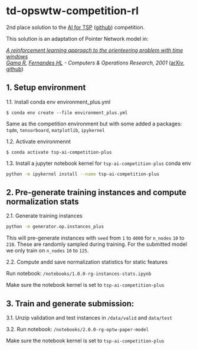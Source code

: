 # td-opswtw-competition-rl
2nd place solution to the [AI for TSP](https://www.tspcompetition.com) ([github](https://github.com/paulorocosta/ai-for-tsp-competition)) competition.

This solution is an adaptation of Pointer Network model in:

*[A reinforcement learning approach to the orienteering problem with time windows](https://www.sciencedirect.com/science/article/pii/S0305054821001349) <br/>
[Gama R](https://scholar.google.com/citations?hl=en&user=uHKwsF0AAAAJ&view_op=list_works&sortby=pubdate), 
[Fernandes HL](https://scholar.google.com/citations?view_op=list_works&hl=en&hl=en&user=JG7xb2AAAAAJ&sortby=pubdate) - Computers & Operations Research, 2001* 
  ([arXiv](https://arxiv.org/abs/2011.03647), [github](https://github.com/mustelideos/optw_rl))



## 1. Setup environment
1.1. Install conda env environment_plus.yml
    
```console
$ conda env create --file environment_plus.yml
```
    
Same as the competition environment but with some added a packages: 
      `tqdm`, `tensorboard`, `matplotlib`, `ipykernel`
    
1.2. Activate environmennt
```console
$ conda activate tsp-ai-competition-plus
```

1.3. Install a jupyter notebook kernel for `tsp-ai-competition-plus` conda env
```bash
python -m ipykernel install --name tsp-ai-competition-plus
```


## 2. Pre-generate training instances and compute normalization stats

2.1. Generate training instances
```bash
python -m generator.op.instances_plus
```

This will pre-generate instances with `seed` from `1` to `4000` for `n_nodes` `10` to `210`. These are randomly sampled during training.
For the submitted model we only train on `n_nodes` `10` to `125`.
    
2.2. Compute andd save normalization statistics for static features

Run notebook: `/notebooks/1.0.0-rg-instances-stats.ipynb`

Make sure the notebook kernel is set to `tsp-ai-competition-plus`

## 3. Train and generate submission:

3.1. Unzip validation and test instances in `/data/valid` and `data/test`

3.2. Run notebook:
`/notebooks/2.0.0-rg-optw-paper-model`

Make sure the notebook kernel is set to `tsp-ai-competition-plus`

